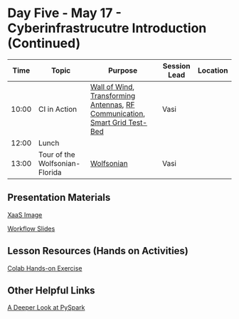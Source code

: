 # Day Five - May 17 - Cyberinfrastrucutre Introduction (Continued)

| Time | Topic | Purpose | Session Lead | Location |
|------|-------|---------|--------------|----------|
| 10:00 | CI in Action | [Wall of Wind](https://cee.fiu.edu/research/facilities/wall-of-wind), [Transforming Antennas](https://tac.fiu.edu/stavros-v-georgakopoulos), [RF Communication](https://rfcom.fiu.edu/people/), [Smart Grid Test-Bed](https://energy.fiu.edu/smart-grid-test-bed-laboratory/) | Vasi | |
| 12:00 | Lunch | | | |
| 13:00 | Tour of the Wolfsonian-Florida | [Wolfsonian](https://wolfsonian.org/) | Vasi | | 

## Presentation Materials
[XaaS Image](https://github.com/access-ci-org/Operation_STEP/blob/main/Day5-May19/XaaS.png)

[Workflow Slides](https://github.com/access-ci-org/Operation_STEP/blob/main/Day5-May19/Workflows.pdf)

## Lesson Resources (Hands on Activities)
[Colab Hands-on Exercise](https://github.com/access-ci-org/Operation_STEP/blob/main/Day5-May19/Colab_Regression_Spark.ipynb)

## Other Helpful Links
[A Deeper Look at PySpark](https://www.mygreatlearning.com/blog/pyspark-tutorial-for-beginners/)
